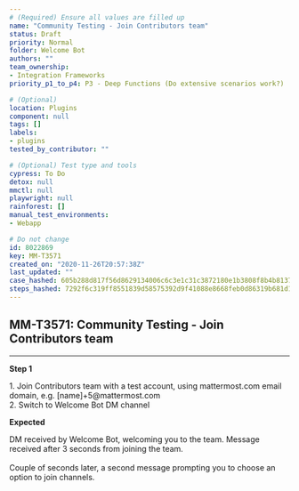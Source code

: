 ```yaml
---
# (Required) Ensure all values are filled up
name: "Community Testing - Join Contributors team"
status: Draft
priority: Normal
folder: Welcome Bot
authors: ""
team_ownership: 
- Integration Frameworks
priority_p1_to_p4: P3 - Deep Functions (Do extensive scenarios work?)

# (Optional)
location: Plugins
component: null
tags: []
labels: 
- plugins
tested_by_contributor: ""

# (Optional) Test type and tools
cypress: To Do
detox: null
mmctl: null
playwright: null
rainforest: []
manual_test_environments:
- Webapp

# Do not change
id: 8022869
key: MM-T3571
created_on: "2020-11-26T20:57:38Z"
last_updated: ""
case_hashed: 605b288d817f56d8629134006c6c3e1c31c3872180e1b3808f8b4b8137228cefe80ed5ff36fac857c9d95732a0730bf8
steps_hashed: 7292f6c319ff8551839d58575392d9f41088e8668feb0d86319b681d18eaa59d061e0adb43d76ab0ace844e221888173
---
```


<!-- (Auto-generated) Based on frontmatter's "key" and "name" -->

## MM-T3571: Community Testing - Join Contributors team

---

**Step 1**

1\. Join Contributors team with a test account, using mattermost.com email domain, e.g. \[name]+5\@mattermost.com\
2\. Switch to Welcome Bot DM channel

**Expected**

DM received by Welcome Bot, welcoming you to the team. Message received after 3 seconds from joining the team.\
\
Couple of seconds later, a second message prompting you to choose an option to join channels.
